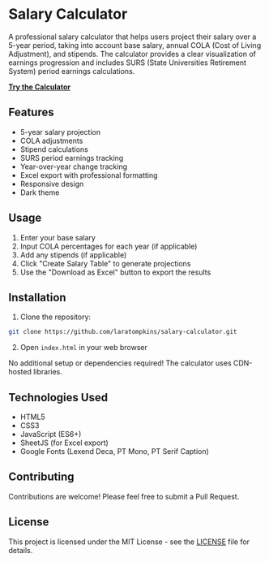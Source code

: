 # Salary Calculator

A professional salary calculator that helps users project their salary over a 5-year period, taking into account base salary, annual COLA (Cost of Living Adjustment), and stipends. The calculator provides a clear visualization of earnings progression and includes SURS (State Universities Retirement System) period earnings calculations.

 **[Try the Calculator](https://laratompkins.github.io/salary-calculator/)**

## Features

- 5-year salary projection
- COLA adjustments
- Stipend calculations
- SURS period earnings tracking
- Year-over-year change tracking
- Excel export with professional formatting
- Responsive design
- Dark theme

## Usage

1. Enter your base salary
2. Input COLA percentages for each year (if applicable)
3. Add any stipends (if applicable)
4. Click "Create Salary Table" to generate projections
5. Use the "Download as Excel" button to export the results

## Installation

1. Clone the repository:
```bash
git clone https://github.com/laratompkins/salary-calculator.git
```

2. Open `index.html` in your web browser

No additional setup or dependencies required! The calculator uses CDN-hosted libraries.

## Technologies Used

- HTML5
- CSS3
- JavaScript (ES6+)
- SheetJS (for Excel export)
- Google Fonts (Lexend Deca, PT Mono, PT Serif Caption)

## Contributing

Contributions are welcome! Please feel free to submit a Pull Request.

## License

This project is licensed under the MIT License - see the [LICENSE](LICENSE) file for details.
